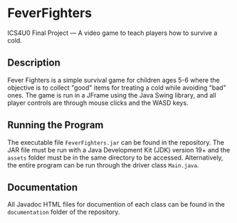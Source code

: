 # FeverFighters
ICS4U0 Final Project — A video game to teach players how to survive a cold.

## Description

Fever Fighters is a simple survival game for children ages 5-6 where the objective is to collect "good" items for treating a cold while avoiding "bad" ones. The game is run in a JFrame using the Java Swing library, and all player controls are through mouse clicks and the WASD keys.

## Running the Program

The executable file `FeverFighters.jar` can be found in the repository. The JAR file must be run with a Java Development Kit (JDK) version 19+ and the `assets` folder must be in the same directory to be accessed. Alternatively, the entire program can be run through the driver class `Main.java`.

## Documentation

All Javadoc HTML files for documention of each class can be found in the `documentation` folder of the repository. 

